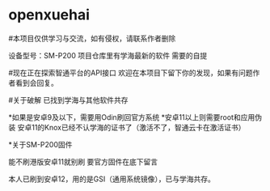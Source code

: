 # openxuehai

#本项目仅供学习与交流，如有侵权，请联系作者删除

设备型号：SM-P200
项目仓库里有学海最新的软件
需要的自提

#现在正在探索智通平台的API接口
欢迎在本项目下留下你的发现，如果有问题作者看到会回复。

#关于破解
已找到学海与其他软件共存

*如果是安卓9及以下，需要用Odin刷回官方系统
*安卓11以上则需要root和应用伪装
安卓11的Knox已经不认学海的证书了（激活不了，智通云卡在激活证书）

*关于SM-P200固件

能不刷港版安卓11就别刷
要官方固件在底下留言

本人已刷到安卓12，用的是GSI（通用系统镜像），已与学海共存。
